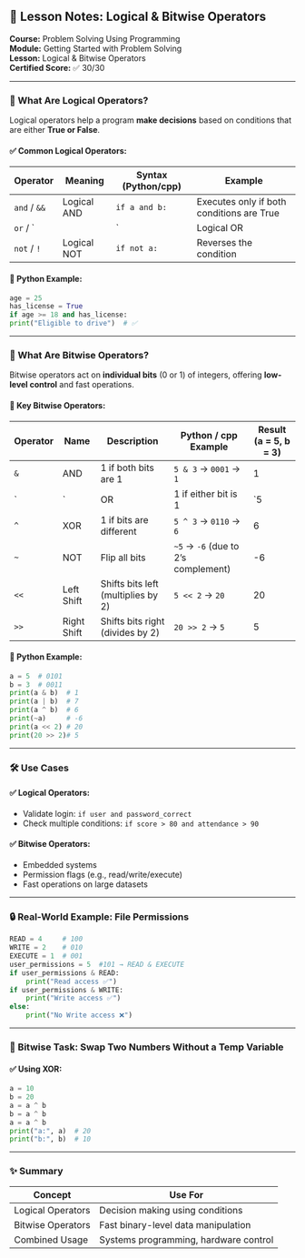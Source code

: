 ## 🧠 Lesson Notes: Logical & Bitwise Operators

**Course:** Problem Solving Using Programming  
**Module:** Getting Started with Problem Solving  
**Lesson:** Logical & Bitwise Operators  
**Certified Score:** ✅ 30/30

---

### 🔹 What Are Logical Operators?

Logical operators help a program **make decisions** based on conditions that are either **True or False**.

#### ✅ Common Logical Operators:

|Operator|Meaning|Syntax (Python/cpp)|Example|
|---|---|---|---|
|`and` / `&&`|Logical AND|`if a and b:`|Executes only if both conditions are True|
|`or` / `||`|Logical OR|
|`not` / `!`|Logical NOT|`if not a:`|Reverses the condition|

#### 🧪 Python Example:

```python
age = 25 
has_license = True  
if age >= 18 and has_license:     
print("Eligible to drive")  # ✅
```

---

### 🔹 What Are Bitwise Operators?

Bitwise operators act on **individual bits** (0 or 1) of integers, offering **low-level control** and fast operations.

#### 🧮 Key Bitwise Operators:

|Operator|Name|Description|Python / cpp Example|Result (a = 5, b = 3)|
|---|---|---|---|---|
|`&`|AND|1 if both bits are 1|`5 & 3` → `0001` → `1`|1|
|`|`|OR|1 if either bit is 1|`5|
|`^`|XOR|1 if bits are different|`5 ^ 3` → `0110` → `6`|6|
|`~`|NOT|Flip all bits|`~5` → `-6` (due to 2’s complement)|-6|
|`<<`|Left Shift|Shifts bits left (multiplies by 2)|`5 << 2` → `20`|20|
|`>>`|Right Shift|Shifts bits right (divides by 2)|`20 >> 2` → `5`|5|

#### 🧪 Python Example:

```python
a = 5  # 0101 
b = 3  # 0011  
print(a & b)  # 1 
print(a | b)  # 7 
print(a ^ b)  # 6 
print(~a)     # -6 
print(a << 2) # 20 
print(20 >> 2)# 5
```

---

### 🛠 Use Cases

#### ✅ Logical Operators:

- Validate login: `if user and password_correct`
- Check multiple conditions: `if score > 80 and attendance > 90`

#### ✅ Bitwise Operators:

- Embedded systems
- Permission flags (e.g., read/write/execute)
- Fast operations on large datasets

---

### 🔒 Real-World Example: File Permissions

```python
READ = 4     # 100 
WRITE = 2    # 010 
EXECUTE = 1  # 001  
user_permissions = 5  #101 → READ & EXECUTE  
if user_permissions & READ:     
	print("Read access ✅") 
if user_permissions & WRITE:     
	print("Write access ✅") 
else:     
	print("No Write access ❌")
```

---

### 🔁 Bitwise Task: Swap Two Numbers Without a Temp Variable

#### ✅ Using XOR:

```python
a = 10 
b = 20  
a = a ^ b 
b = a ^ b 
a = a ^ b  
print("a:", a)  # 20 
print("b:", b)  # 10
```

---

### ✨ Summary

|Concept|Use For|
|---|---|
|Logical Operators|Decision making using conditions|
|Bitwise Operators|Fast binary-level data manipulation|
|Combined Usage|Systems programming, hardware control|